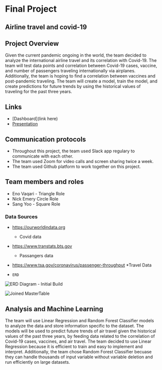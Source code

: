 # Final Project 

## Airline travel and covid-19


## Project Overview
Given the current pandemic ongoing in the world, the team decided to analyze the international airline travel and its correlation with Covid-19. The team will test data points and correlation between Covid-19 cases, vaccine, and number of passengers traveling internationally via airplanes. Additionally, the team is hoping to find a correlation between vaccines and post-pandemic traveling. The team will create a model, train the model, and create predictions for future trends by using the historical values of traveling for the past three years.

## Links
* [Dashboard](link here)
* [Presentation](https://docs.google.com/presentation/d/1BG5ym9iFnZlSlqdPJViYNIFEAI0LnRnIBuntDVDaSYQ/edit?usp=sharing)

## Communication protocols
* Throughout this project, the team used Slack app regulary to communicate with each other.
* The team used Zoom for video calls and screen sharing twice a week.
* The team used Github platform to work together on this project.

## Team members and roles
* Eno Vaqari - Triangle Role
* Nick Emery Circle Role
* Sang Yoo - Square Role

### Data Sources

* https://ourworldindata.org
  * Covid data
* https://www.transtats.bts.gov
  * Passangers data
* https://www.tsa.gov/coronavirus/passenger-throughput
   *Travel Data
  
*     ERD
![ERD Diagram - Initial Build](https://user-images.githubusercontent.com/98061420/173248159-a223498c-5451-4b34-995b-0ccc56a7d7cb.PNG)

![Joined MasterTable](https://user-images.githubusercontent.com/98061420/175851507-c77dd26c-dd61-4966-8664-ba672740d746.PNG)


## Analysis and Machine Learning 

The team will use Linear Regression and Random Forest Classifier models to analyze the data and store information specific to the dataset. The models will be used to predict future trends of air travel given the historical values of the past three years, by feeding data related to the correlation of Covid-19 cases, vaccines, and air travel. The team decided to use Linear Regression because it is efficient to train and easy to implement and interpret. Additionally, the team chose Random Forest Classifier becuase they can handle thousands of input variable without variable deletion and run efficiently on large datasets. 
